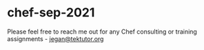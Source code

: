 # chef-sep-2021

Please feel free to reach me out for any Chef consulting or training assignments - jegan@tektutor.org
